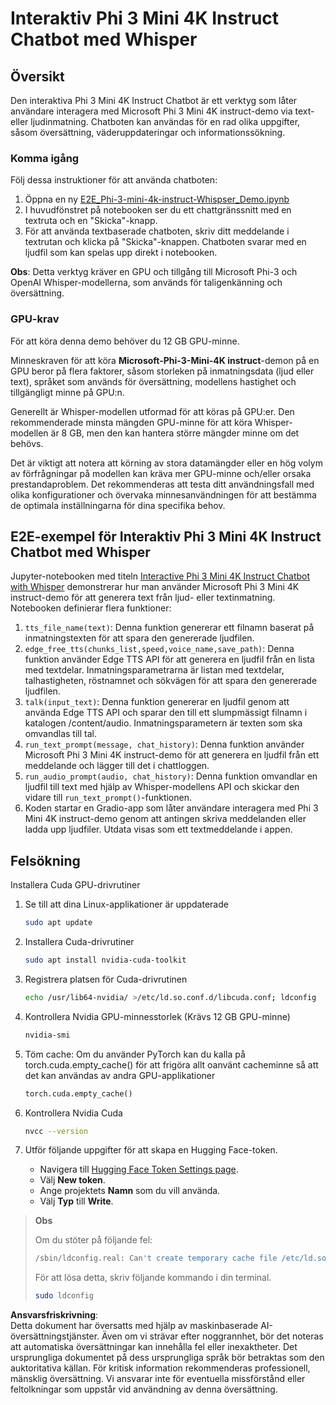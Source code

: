 # Interaktiv Phi 3 Mini 4K Instruct Chatbot med Whisper

## Översikt

Den interaktiva Phi 3 Mini 4K Instruct Chatbot är ett verktyg som låter användare interagera med Microsoft Phi 3 Mini 4K instruct-demo via text- eller ljudinmatning. Chatboten kan användas för en rad olika uppgifter, såsom översättning, väderuppdateringar och informationssökning.

### Komma igång

Följ dessa instruktioner för att använda chatboten:

1. Öppna en ny [E2E_Phi-3-mini-4k-instruct-Whispser_Demo.ipynb](https://github.com/microsoft/Phi-3CookBook/blob/main/code/06.E2E/E2E_Phi-3-mini-4k-instruct-Whispser_Demo.ipynb)
2. I huvudfönstret på notebooken ser du ett chattgränssnitt med en textruta och en "Skicka"-knapp.
3. För att använda textbaserade chatboten, skriv ditt meddelande i textrutan och klicka på "Skicka"-knappen. Chatboten svarar med en ljudfil som kan spelas upp direkt i notebooken.

**Obs**: Detta verktyg kräver en GPU och tillgång till Microsoft Phi-3 och OpenAI Whisper-modellerna, som används för taligenkänning och översättning.

### GPU-krav

För att köra denna demo behöver du 12 GB GPU-minne.

Minneskraven för att köra **Microsoft-Phi-3-Mini-4K instruct**-demon på en GPU beror på flera faktorer, såsom storleken på inmatningsdata (ljud eller text), språket som används för översättning, modellens hastighet och tillgängligt minne på GPU:n.

Generellt är Whisper-modellen utformad för att köras på GPU:er. Den rekommenderade minsta mängden GPU-minne för att köra Whisper-modellen är 8 GB, men den kan hantera större mängder minne om det behövs.

Det är viktigt att notera att körning av stora datamängder eller en hög volym av förfrågningar på modellen kan kräva mer GPU-minne och/eller orsaka prestandaproblem. Det rekommenderas att testa ditt användningsfall med olika konfigurationer och övervaka minnesanvändningen för att bestämma de optimala inställningarna för dina specifika behov.

## E2E-exempel för Interaktiv Phi 3 Mini 4K Instruct Chatbot med Whisper

Jupyter-notebooken med titeln [Interactive Phi 3 Mini 4K Instruct Chatbot with Whisper](https://github.com/microsoft/Phi-3CookBook/blob/main/code/06.E2E/E2E_Phi-3-mini-4k-instruct-Whispser_Demo.ipynb) demonstrerar hur man använder Microsoft Phi 3 Mini 4K instruct-demo för att generera text från ljud- eller textinmatning. Notebooken definierar flera funktioner:

1. `tts_file_name(text)`: Denna funktion genererar ett filnamn baserat på inmatningstexten för att spara den genererade ljudfilen.
1. `edge_free_tts(chunks_list,speed,voice_name,save_path)`: Denna funktion använder Edge TTS API för att generera en ljudfil från en lista med textdelar. Inmatningsparametrarna är listan med textdelar, talhastigheten, röstnamnet och sökvägen för att spara den genererade ljudfilen.
1. `talk(input_text)`: Denna funktion genererar en ljudfil genom att använda Edge TTS API och sparar den till ett slumpmässigt filnamn i katalogen /content/audio. Inmatningsparametern är texten som ska omvandlas till tal.
1. `run_text_prompt(message, chat_history)`: Denna funktion använder Microsoft Phi 3 Mini 4K instruct-demo för att generera en ljudfil från ett meddelande och lägger till det i chattloggen.
1. `run_audio_prompt(audio, chat_history)`: Denna funktion omvandlar en ljudfil till text med hjälp av Whisper-modellens API och skickar den vidare till `run_text_prompt()`-funktionen.
1. Koden startar en Gradio-app som låter användare interagera med Phi 3 Mini 4K instruct-demo genom att antingen skriva meddelanden eller ladda upp ljudfiler. Utdata visas som ett textmeddelande i appen.

## Felsökning

Installera Cuda GPU-drivrutiner

1. Se till att dina Linux-applikationer är uppdaterade

    ```bash
    sudo apt update
    ```

1. Installera Cuda-drivrutiner

    ```bash
    sudo apt install nvidia-cuda-toolkit
    ```

1. Registrera platsen för Cuda-drivrutinen

    ```bash
    echo /usr/lib64-nvidia/ >/etc/ld.so.conf.d/libcuda.conf; ldconfig
    ```

1. Kontrollera Nvidia GPU-minnesstorlek (Krävs 12 GB GPU-minne)

    ```bash
    nvidia-smi
    ```

1. Töm cache: Om du använder PyTorch kan du kalla på torch.cuda.empty_cache() för att frigöra allt oanvänt cacheminne så att det kan användas av andra GPU-applikationer

    ```python
    torch.cuda.empty_cache() 
    ```

1. Kontrollera Nvidia Cuda

    ```bash
    nvcc --version
    ```

1. Utför följande uppgifter för att skapa en Hugging Face-token.

    - Navigera till [Hugging Face Token Settings page](https://huggingface.co/settings/tokens?WT.mc_id=aiml-137032-kinfeylo).
    - Välj **New token**.
    - Ange projektets **Namn** som du vill använda.
    - Välj **Typ** till **Write**.

> **Obs**
>
> Om du stöter på följande fel:
>
> ```bash
> /sbin/ldconfig.real: Can't create temporary cache file /etc/ld.so.cache~: Permission denied 
> ```
>
> För att lösa detta, skriv följande kommando i din terminal.
>
> ```bash
> sudo ldconfig
> ```

**Ansvarsfriskrivning**:  
Detta dokument har översatts med hjälp av maskinbaserade AI-översättningstjänster. Även om vi strävar efter noggrannhet, bör det noteras att automatiska översättningar kan innehålla fel eller inexaktheter. Det ursprungliga dokumentet på dess ursprungliga språk bör betraktas som den auktoritativa källan. För kritisk information rekommenderas professionell, mänsklig översättning. Vi ansvarar inte för eventuella missförstånd eller feltolkningar som uppstår vid användning av denna översättning.